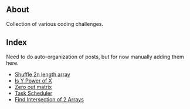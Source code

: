 ## About
Collection of various coding challenges.

## Index
Need to do auto-organization of posts, but for now manually adding them here.

* [Shuffle 2n length array](./PerfectShuffle.html)
* [Is Y Power of X](./arithmatic/IsYPowOfX.html)
* [Zero out matrix](./zero-out-matrix.html)
* [Task Scheduler](./task-scheduler.html)
* [Find Intersection of 2 Arrays](./coding/coding/find-intersection-of-two-arrays.html)
